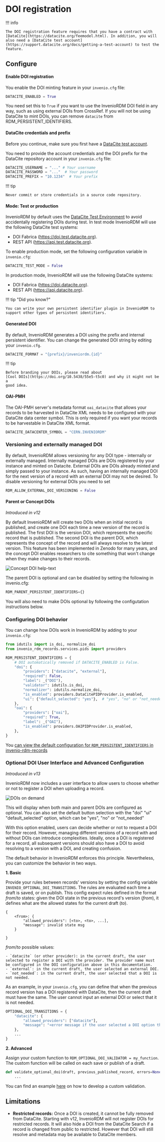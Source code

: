 # DOI registration

!!! info

    The DOI registration feature requires that you have a contract with [DataCite](https://datacite.org/feemodel.html). In addition, you will also need a [DataCite test account](https://support.datacite.org/docs/getting-a-test-account) to test the feature.

## Configure

#### Enable DOI registration

You enable the DOI minting feature in your ``invenio.cfg`` file:

```python
DATACITE_ENABLED = True
```

You need set this to `True` if you want to use the InvenioRDM DOI field in any
way, such as using external DOIs from CrossRef. If you will not be using
DataCite to mint DOIs, you can remove `datacite` from
RDM_PERSISTENT_IDENTIFIERS.

#### DataCite credentials and prefix

Before you continue, make sure you first have a [DataCite test account](https://support.datacite.org/docs/getting-a-test-account).

You need to provide the account credentials and the DOI prefix for the DataCite repository account in your ``invenio.cfg`` file:

```python
DATACITE_USERNAME = "..." # Your username
DATACITE_PASSWORD = "..."  # Your password
DATACITE_PREFIX = "10.1234"  # Your prefix
```

!!! tip

    Never commit or store credentials in a source code repository.

#### Mode: Test or production

InvenioRDM by default uses the [DataCite Test Environment](https://support.datacite.org/docs/testing-guide) to avoid accidentally
registering DOIs during test. In test mode InvenioRDM will use the following DataCite test systems:

- DOI Fabrica (https://doi.test.datacite.org).
- REST API (https://api.test.datacite.org).

To enable production mode, set the following configuration variable in ``invenio.cfg``:

```python
DATACITE_TEST_MODE = False
```

In production mode, InvenioRDM will use the following DataCite systems:

- DOI Fabrica (https://doi.datacite.org).
- REST API (https://api.datacite.org).


!!! tip "Did you know?"

    You can write your own persistent identifier plugin in InvenioRDM to support other types of persistent identifiers.

#### Generated DOI

By default, InvenioRDM generates a DOI using the prefix and internal persistent
identifier. You can change the generated DOI string by editing your ``invenio.cfg``.

```python
DATACITE_FORMAT = "{prefix}/inveniordm.{id}"
```

!!! tip

    Before branding your DOIs, please read about
    [Cool DOIs](https://doi.org/10.5438/55e5-t5c0) and why it might not be a
    good idea.

#### OAI-PMH

The OAI-PMH server's metadata format ``oai_datacite`` that allows your records
to be harvested in DataCite XML needs to be configured with your DataCite data
center symbol. This is only required if you want your records to be harvestable in DataCite XML format.

```python
DATACITE_DATACENTER_SYMBOL = "CERN.INVENIORDM"
```

### Versioning and externally managed DOI

By default, InvenioRDM allows versioning for any DOI type - internally or externally managed.
Internally managed DOIs are DOIs registered by your instance and minted on Datacite.
External DOIs are DOIs already minted and simply passed to your instance.
As such, having an internally managed DOI for the next version of a record with an external DOI may not be desired.
To disable versioning for external DOIs you need to set

```python
RDM_ALLOW_EXTERNAL_DOI_VERSIONING = False
```

#### Parent or Concept DOIs

_Introduced in v12_

By default InvenioRDM will create two DOIs when an initial record is
published, and create one DOI each time a new version of the record is
published. The first DOI is the version DOI, which represents the specific
record that is published. The second DOI is the parent DOI, which represents
the concept of the record and will always resolve to the latest version.
This feature has been implemented in Zenodo for many years, and the concept DOI enables
researchers to cite something that won't change when they make changes to their
records.

![Concept DOI help-text](./imgs/concept_doi.png)

The parent DOI is optional and can be disabled by setting the following in
invenio.cfg:

```python
RDM_PARENT_PERSISTENT_IDENTIFIERS={}
```

You will also need to make DOIs optional by following the configutation
instructions below.

### Configuring DOI behavior

You can change how DOIs work in InvenioRDM by adding to your `invenio.cfg`:

```python
from idutils import is_doi, normalize_doi
from invenio_rdm_records.services.pids import providers

RDM_PERSISTENT_IDENTIFIERS = {
    # DOI automatically removed if DATACITE_ENABLED is False.
    "doi": {
        "providers": ["datacite", "external"],
        "required": False,
        "label": _("DOI"),
        "validator": idutils.is_doi,
        "normalizer": idutils.normalize_doi,
        "is_enabled": providers.DataCitePIDProvider.is_enabled,
        "ui": {"default_selected": "yes"},  # "yes", "no" or "not_needed"
    },
    "oai": {
        "providers": ["oai"],
        "required": True,
        "label": _("OAI"),
        "is_enabled": providers.OAIPIDProvider.is_enabled,
    },
}
```
You [can view the default configuration for `RDM_PERSISTENT_IDENTIFIERS` in invenio-rdm-records](https://github.com/inveniosoftware/invenio-rdm-records/blob/master/invenio_rdm_records/config.py)

### Optional DOI User Interface and Advanced Configuration

_Introduced in v13_

InvenioRDM now includes a user interface to allow users to choose whether or not to register a DOI when uploading a record.

![DOIs on demand](imgs/dois-on-demand.jpg)

This will display when both main and parent DOIs are configured as
optional. You can also set the default button selection with the
"doi" "ui" "default_selected" option, which can be "yes", "no" or "not_needed"

With this option enabled, users can decide whether or not to request a DOI for their record. However, managing different versions of a record with and without DOIs can introduce complexities. Ideally, once a DOI is registered for a record, all subsequent versions should also have a DOI to avoid resolving to a version with a DOI, and creating confusion.

The default behavior in InvenioRDM enforces this principle. Nevertheless, you can customize the behavior in two ways.

**1. Basic**

Provide your rules between records' versions by setting the config variable `INVENIO_OPTIONAL_DOI_TRANSITIONS`. The rules are evaluated each time a draft is saved, or on publish. This config expect rules defined in the format *from*/*to* states: given the DOI state in the previous record's version (*from*), it defines what are the allowed states for the current draft (*to*).

```
{
    <from>: {
        "allowed_providers": [<to>, <to>, ...],
        "message": invalid state msg
    }

}
```

*from*/*to* possible values:

    - `datacite` (or other provider): in the current draft, the user selected to register a DOI with the provider. The provider name must be configured in the DOI configuration above in this documentation.
    - `external`: in the current draft, the user selected an external DOI.
    - `not_needed`: in the current draft, the user selected that a DOI is not needed.

As an example, in your `invenio.cfg`, you can define that when the previous record version has a DOI registered with DataCite, then the current draft must have the same. The user cannot input an external DOI or select that it is not needed.

```python
OPTIONAL_DOI_TRANSITIONS = {
    "datacite": {
        "allowed_providers": ["datacite"],
        "message": "<error message if the user selected a DOI option that is not in the allowed_providers field above>",
    },
    ...
}
```

**2. Advanced**

Assign your custom function to `RDM_OPTIONAL_DOI_VALIDATOR = my_function`. The custom function will be called on each save or publish of a draft.

```python
def validate_optional_doi(draft, previous_published_record, errors=None, transitions_config=None):
    ...
```

You can find an example [here](https://github.com/CERNDocumentServer/cds-rdm/blob/4d7400111dd29d6d38f29534c5044d0b57f0bd20/site/cds_rdm/pids.py#L15) on how to develop a custom validation.

## Limitations

- **Restricted records:** Once a DOI is created, it cannot be fully removed from DataCite. Starting with v12, InvenioRDM will not register DOIs for restricted records. It will also hide a DOI from the DataCite Search if a record is changed from public to restricted. However that DOI will still resolve and metadata may be available to DataCite members.
